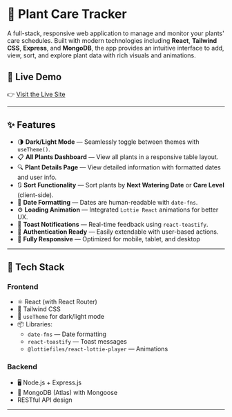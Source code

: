# 🌿 Plant Care Tracker

A full-stack, responsive web application to manage and monitor your plants' care schedules. Built with modern technologies including **React**, **Tailwind CSS**, **Express**, and **MongoDB**, the app provides an intuitive interface to add, view, sort, and explore plant data with rich visuals and animations.

## 🚀 Live Demo

👉 [Visit the Live Site](https://fabulous-starburst-2600ab.netlify.app/)

---

## ✨ Features

- 🌗 **Dark/Light Mode** — Seamlessly toggle between themes with `useTheme()`.
- 📋 **All Plants Dashboard** — View all plants in a responsive table layout.
- 🔍 **Plant Details Page** — View detailed information with formatted dates and user info.
- 🔃 **Sort Functionality** — Sort plants by **Next Watering Date** or **Care Level** (client-side).
- 📅 **Date Formatting** — Dates are human-readable with `date-fns`.
- ⚙️ **Loading Animation** — Integrated `Lottie React` animations for better UX.
- 📣 **Toast Notifications** — Real-time feedback using `react-toastify`.
- 🔐 **Authentication Ready** — Easily extendable with user-based actions.
- 📱 **Fully Responsive** — Optimized for mobile, tablet, and desktop

---

## 🧰 Tech Stack

### Frontend
- ⚛️ React (with React Router)
- 💨 Tailwind CSS
- 🌙 `useTheme` for dark/light mode
- 📦 Libraries:
  - `date-fns` — Date formatting
  - `react-toastify` — Toast messages
  - `@lottiefiles/react-lottie-player` — Animations

### Backend
- 🖥️ Node.js + Express.js
- 🍃 MongoDB (Atlas) with Mongoose
- RESTful API design
---

